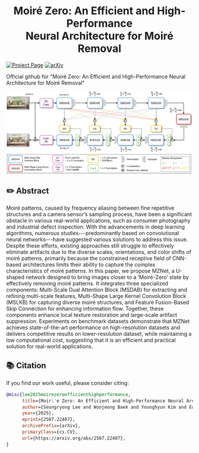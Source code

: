 
<h1 align="center">
Moiré Zero: An Efficient and High-Performance <br>
Neural Architecture for Moiré Removal
</h1>

[![Project Page](https://img.shields.io/badge/Project-Page-green.svg)](https://sngryonglee.github.io/MoireZero/)
[![arXiv](https://img.shields.io/badge/arXiv-2311.16973-b31b1b.svg)](https://www.arxiv.org/abs/2507.22407)


Official github for "Moiré Zero: An Efficient and High-Performance Neural Architecture for Moiré Removal"

<img src="figures/architecture.jpg">



## ✏️ Abstract
Moiré patterns, caused by frequency aliasing between fine repetitive structures and a camera sensor’s sampling process, have been a significant obstacle in various real-world applications, such as consumer photography and industrial defect inspection. With the advancements in deep learning algorithms, numerous studies---predominantly based on convolutional neural networks---have suggested various solutions to address this issue. 
Despite these efforts, existing approaches still struggle to effectively eliminate artifacts due to the diverse scales, orientations, and color shifts of moiré patterns, primarily because the constrained receptive field of CNN-based architectures limits their ability to capture the complex characteristics of moiré patterns.
In this paper, we propose MZNet, a U-shaped network designed to bring images closer to a ‘Moiré-Zero’ state by effectively removing moiré patterns. It integrates three specialized components: Multi-Scale Dual Attention Block (MSDAB) for extracting and refining multi-scale features, Multi-Shape Large Kernel Convolution Block (MSLKB) for capturing diverse moiré structures, and Feature Fusion-Based Skip Connection for enhancing information flow. Together, these components enhance local texture restoration and large-scale artifact suppression.
Experiments on benchmark datasets demonstrate that MZNet achieves state-of-the-art performance on high-resolution datasets and delivers competitive results on lower-resolution dataset, while maintaining a low computational cost, suggesting that it is an efficient and practical solution for real-world applications.


## 📚 Citation
If you find our work useful, please consider citing:

```bibtex
@misc{lee2025moirezeroefficienthighperformance,
      title={Moir\'e Zero: An Efficient and High-Performance Neural Architecture for Moir\'e Removal}, 
      author={Seungryong Lee and Woojeong Baek and Younghyun Kim and Eunwoo Kim and Haru Moon and Donggon Yoo and Eunbyung Park},
      year={2025},
      eprint={2507.22407},
      archivePrefix={arXiv},
      primaryClass={cs.CV},
      url={https://arxiv.org/abs/2507.22407}, 
}
```
